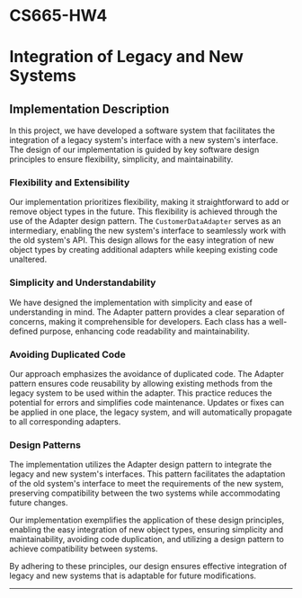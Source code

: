 # CS665-HW4
# Integration of Legacy and New Systems

## Implementation Description

In this project, we have developed a software system that facilitates the integration of a legacy system's interface with a new system's interface. The design of our implementation is guided by key software design principles to ensure flexibility, simplicity, and maintainability.

### Flexibility and Extensibility

Our implementation prioritizes flexibility, making it straightforward to add or remove object types in the future. This flexibility is achieved through the use of the Adapter design pattern. The `CustomerDataAdapter` serves as an intermediary, enabling the new system's interface to seamlessly work with the old system's API. This design allows for the easy integration of new object types by creating additional adapters while keeping existing code unaltered.

### Simplicity and Understandability

We have designed the implementation with simplicity and ease of understanding in mind. The Adapter pattern provides a clear separation of concerns, making it comprehensible for developers. Each class has a well-defined purpose, enhancing code readability and maintainability.

### Avoiding Duplicated Code

Our approach emphasizes the avoidance of duplicated code. The Adapter pattern ensures code reusability by allowing existing methods from the legacy system to be used within the adapter. This practice reduces the potential for errors and simplifies code maintenance. Updates or fixes can be applied in one place, the legacy system, and will automatically propagate to all corresponding adapters.

### Design Patterns

The implementation utilizes the Adapter design pattern to integrate the legacy and new system's interfaces. This pattern facilitates the adaptation of the old system's interface to meet the requirements of the new system, preserving compatibility between the two systems while accommodating future changes.

Our implementation exemplifies the application of these design principles, enabling the easy integration of new object types, ensuring simplicity and maintainability, avoiding code duplication, and utilizing a design pattern to achieve compatibility between systems.

By adhering to these principles, our design ensures effective integration of legacy and new systems that is adaptable for future modifications.

---
